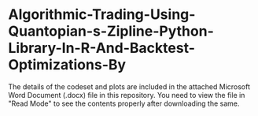 # Algorithmic-Trading-Using-Quantopian-s-Zipline-Python-Library-In-R-And-Backtest-Optimizations-By

The details of the codeset and plots are included in the attached Microsoft Word Document (.docx) file in this repository. 
You need to view the file in "Read Mode" to see the contents properly after downloading the same.
